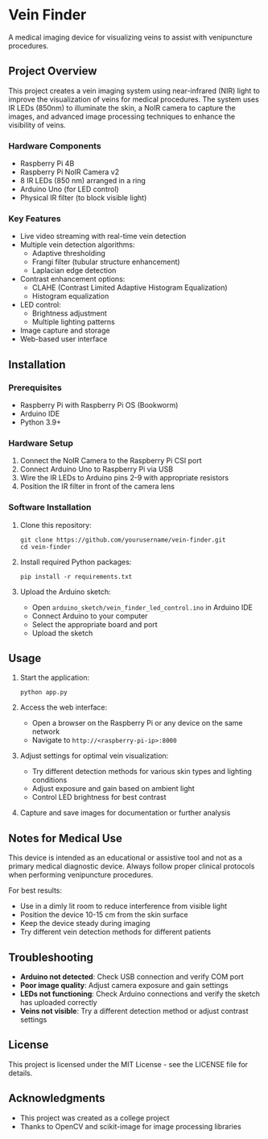 # Vein Finder

A medical imaging device for visualizing veins to assist with venipuncture procedures.

## Project Overview

This project creates a vein imaging system using near-infrared (NIR) light to improve the visualization of veins for medical procedures. The system uses IR LEDs (850nm) to illuminate the skin, a NoIR camera to capture the images, and advanced image processing techniques to enhance the visibility of veins.

### Hardware Components

- Raspberry Pi 4B
- Raspberry Pi NoIR Camera v2
- 8 IR LEDs (850 nm) arranged in a ring
- Arduino Uno (for LED control)
- Physical IR filter (to block visible light)

### Key Features

- Live video streaming with real-time vein detection
- Multiple vein detection algorithms:
  - Adaptive thresholding
  - Frangi filter (tubular structure enhancement)
  - Laplacian edge detection
- Contrast enhancement options:
  - CLAHE (Contrast Limited Adaptive Histogram Equalization)
  - Histogram equalization
- LED control:
  - Brightness adjustment
  - Multiple lighting patterns
- Image capture and storage
- Web-based user interface

## Installation

### Prerequisites

- Raspberry Pi with Raspberry Pi OS (Bookworm)
- Arduino IDE
- Python 3.9+

### Hardware Setup

1. Connect the NoIR Camera to the Raspberry Pi CSI port
2. Connect Arduino Uno to Raspberry Pi via USB
3. Wire the IR LEDs to Arduino pins 2-9 with appropriate resistors
4. Position the IR filter in front of the camera lens

### Software Installation

1. Clone this repository:
   ```
   git clone https://github.com/yourusername/vein-finder.git
   cd vein-finder
   ```

2. Install required Python packages:
   ```
   pip install -r requirements.txt
   ```

3. Upload the Arduino sketch:
   - Open `arduino_sketch/vein_finder_led_control.ino` in Arduino IDE
   - Connect Arduino to your computer
   - Select the appropriate board and port
   - Upload the sketch

## Usage

1. Start the application:
   ```
   python app.py
   ```

2. Access the web interface:
   - Open a browser on the Raspberry Pi or any device on the same network
   - Navigate to `http://<raspberry-pi-ip>:8000`

3. Adjust settings for optimal vein visualization:
   - Try different detection methods for various skin types and lighting conditions
   - Adjust exposure and gain based on ambient light
   - Control LED brightness for best contrast

4. Capture and save images for documentation or further analysis

## Notes for Medical Use

This device is intended as an educational or assistive tool and not as a primary medical diagnostic device. Always follow proper clinical protocols when performing venipuncture procedures.

For best results:
- Use in a dimly lit room to reduce interference from visible light
- Position the device 10-15 cm from the skin surface
- Keep the device steady during imaging
- Try different vein detection methods for different patients

## Troubleshooting

- **Arduino not detected**: Check USB connection and verify COM port
- **Poor image quality**: Adjust camera exposure and gain settings
- **LEDs not functioning**: Check Arduino connections and verify the sketch has uploaded correctly
- **Veins not visible**: Try a different detection method or adjust contrast settings

## License

This project is licensed under the MIT License - see the LICENSE file for details.

## Acknowledgments

- This project was created as a college project
- Thanks to OpenCV and scikit-image for image processing libraries 